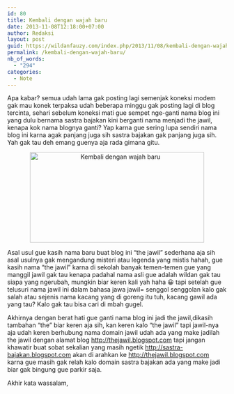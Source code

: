 ```yaml
---
id: 80
title: Kembali dengan wajah baru
date: 2013-11-08T12:18:00+07:00
author: Redaksi
layout: post
guid: https://wildanfauzy.com/index.php/2013/11/08/kembali-dengan-wajah-baru/
permalink: /kembali-dengan-wajah-baru/
nb_of_words:
  - "294"
categories:
  - Note
---
```

Apa kabar? semua udah lama gak posting lagi semenjak koneksi modem gak mau konek terpaksa udah beberapa minggu gak posting lagi di blog tercinta, sehari sebelum koneksi mati gue sempet nge-ganti nama blog ini yang dulu bernama sastra bajakan kini berganti nama menjadi the jawil, kenapa kok nama blognya ganti? Yap karna gue sering lupa sendiri nama blog ini karna agak panjang juga sih sastra bajakan gak panjang juga sih. Yah gak tau deh emang guenya aja rada gimana gitu.

<div style="clear:both;text-align:center;">
  <a href="https://wildanfauzyart.files.wordpress.com/2013/11/77319-bolts-carpentry-chrome-289665.jpg" style="margin-left:1em;margin-right:1em;"><img loading="lazy" alt="Kembali dengan wajah baru" border="0" height="208" src="https://wildanfauzyart.files.wordpress.com/2013/11/77319-bolts-carpentry-chrome-289665.jpg?w=300&#038;resize=400%2C208" title="Kembali dengan wajah baru" width="400" data-recalc-dims="1" /></a>
</div>

Asal usul gue kasih nama baru buat blog ini “the jawil” sederhana aja sih asal usulnya gak mengandung misteri atau legenda yang mistis hahah, gue kasih nama “the jawil” karna di sekolah banyak temen-temen gue yang manggil jawil gak tau kenapa padahal nama asli gue adalah wildan gak tau siapa yang ngerubah, mungkin biar keren kali yah haha 😀 tapi setelah gue telusuri nama jawil ini dalam bahasa jawa jawil= senggol senggolan kalo gak salah atau sejenis nama kacang yang di goreng itu tuh, kacang gawil ada yang tau? Kalo gak tau bisa cari di mbah gugel.

Akhirnya dengan berat hati gue ganti nama blog ini jadi the jawil,dikasih tambahan “the” biar keren aja sih, kan keren kalo “the jawil” tapi jawil-nya aja udah keren berhubung nama domain jawil udah ada yang make jadilah the jawil dengan alamat blog http://thejawil.blogspot.com tapi jangan khawatir buat sobat sekalian yang masih ngetik http://sastra-bajakan.blogspot.com akan di arahkan ke http://thejawil.blogspot.com karna gue masih gak relah kalo domain sastra bajakan ada yang make jadi biar gak bingung gue parkir saja.

Akhir kata wassalam,